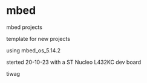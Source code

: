 # mbed
mbed projects

template for new projects

using mbed_os_5.14.2

sterted 20-10-23 with a
ST Nucleo L432KC dev board

tiwag
